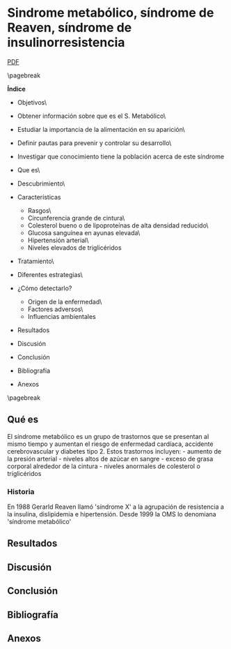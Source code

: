 Sindrome metabólico, síndrome de Reaven, síndrome de insulinorresistencia
=========================================================================

[PDF](./tfc-sindrome-metabolico.pdf)

\pagebreak

**Índice**

-   Objetivos\
-   Obtener información sobre que es el S. Metabólico\
-   Estudiar la importancia de la alimentación en su aparición\
-   Definir pautas para prevenir y controlar su desarrollo\
-   Investigar que conocimiento tiene la población acerca de este
    síndrome

-   Que es\
-   Descubrimiento\
-   Características
    -   Rasgos\
    -   Circunferencia grande de cintura\
    -   Colesterol bueno o de lipoproteínas de alta densidad reducido\
    -   Glucosa sanguínea en ayunas elevada\
    -   Hipertensión arterial\
    -   Niveles elevados de triglicéridos
-   Tratamiento\
-   Diferentes estrategias\
-   ¿Cómo detectarlo?
    -   Origen de la enfermedad\
    -   Factores adversos\
    -   Influencias ambientales
-   Resultados

-   Discusión

-   Conclusión

-   Bibliografía

-   Anexos

\pagebreak

Qué es
------

El síndrome metabólico es un grupo de trastornos que se presentan al
mismo tiempo y aumentan el riesgo de enfermedad cardíaca, accidente
cerebrovascular y diabetes tipo 2. Estos trastornos incluyen: - aumento
de la presión arterial - niveles altos de azúcar en sangre - exceso de
grasa corporal alrededor de la cintura - niveles anormales de colesterol
o triglicéridos

### Historia

En 1988 Gerarld Reaven llamó 'síndrome X' a la agrupación de resistencia
a la insulina, dislipidemia e hipertensión. Desde 1999 la OMS lo
denomiana 'síndrome metabólico'

Resultados
----------

Discusión
---------

Conclusión
----------

Bibliografía
------------

Anexos
------

